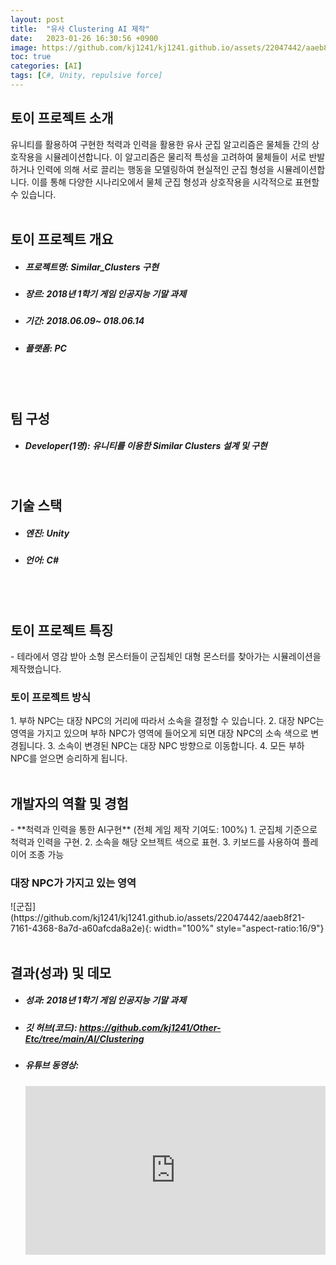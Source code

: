 ```yaml
---
layout: post
title:  "유사 Clustering AI 제작"
date:   2023-01-26 16:30:56 +0900
image: https://github.com/kj1241/kj1241.github.io/assets/22047442/aaeb8f21-7161-4368-8a7d-a60afcda8a2e
toc: true
categories: [AI]
tags: [C#, Unity, repulsive force]
---
```


<h2><green1_h2> 토이 프로젝트 소개 </green1_h2></h2>
유니티를 활용하여 구현한 척력과 인력을 활용한 유사 군집 알고리즘은 물체들 간의 상호작용을 시뮬레이션합니다.  
이 알고리즘은 물리적 특성을 고려하여 물체들이 서로 반발하거나 인력에 의해 서로 끌리는 행동을 모델링하여 현실적인 군집 형성을 시뮬레이션합니다.  이를 통해 다양한 시나리오에서 물체 군집 형성과 상호작용을 시각적으로 표현할 수 있습니다.

<br>
<br>
<h2><green1_h2> 토이 프로젝트 개요 </green1_h2></h2><ul>
<li><h5><green1_h5>프로젝트명: </green1_h5><span> Similar_Clusters 구현 </span></h5></li>
<li><h5><green1_h5>장르: </green1_h5><span>2018년 1학기 게임 인공지능 기말 과제  </span></h5></li>
<li><h5><green1_h5>기간: </green1_h5><span> 2018.06.09~ 018.06.14</span></h5></li>
<li><h5><green1_h5>플랫폼: </green1_h5><span> PC </span></h5></li></ul>


<br>
<br>
<h2><green1_h2> 팀 구성 </green1_h2></h2><ul> 
<li><h5><green1_h5>Developer(1명): </green1_h5><span> 유니티를 이용한 Similar Clusters 설계 및 구현 </span></h5></li>
</ul>

<br>
<h2><green1_h2> 기술 스택 </green1_h2></h2><ul>
<li><h5><green1_h5>엔진: </green1_h5><span> Unity </span></h5></li>
<li><h5><green1_h5>언어: </green1_h5><span> C# </span></h5></li>
</ul>

<br>
<br>
<h2 ><green1_h2> 토이 프로젝트 특징 </green1_h2></h2>
- 테라에서 영감 받아 소형 몬스터들이 군집체인 대형 몬스터를 찾아가는 시뮬레이션을 제작했습니다.

<br>
<h3 ><green1_h3> 토이 프로젝트 방식 </green1_h3></h3>
1. 부하 NPC는 대장 NPC의 거리에 따라서 소속을 결정할 수 있습니다.
2. 대장 NPC는 영역을 가지고 있으며 부하 NPC가 영역에 들어오게 되면 대장 NPC의 소속 색으로 변경됩니다.
3. 소속이 변경된 NPC는 대장 NPC 방향으로 이동합니다.  
4. 모든 부하 NPC를 얻으면 승리하게 됩니다.

<br>
<br>
<h2><green1_h2> 개발자의 역활 및 경험 </green1_h2></h2>
- **척력과 인력을 통한 AI구현** <span><red1_error>(전체 게임 제작 기여도: 100%)</red1_error></span>
    1. 군집체 기준으로 척력과 인력을 구현.
    2. 소속을 해당 오브젝트 색으로 표현.
    3. 키보드를 사용하여 플레이어 조종 가능

<br>
<h3><green1_h3> 대장 NPC가 가지고 있는 영역 </green1_h3></h3>
![군집](https://github.com/kj1241/kj1241.github.io/assets/22047442/aaeb8f21-7161-4368-8a7d-a60afcda8a2e){: width="100%" style="aspect-ratio:16/9"}

<br>
<br>
<h2><green1_h2> 결과(성과) 및 데모 </green1_h2></h2>
<ul>
<li><h5><green1_h5>성과: </green1_h5><span> 2018년 1학기 게임 인공지능 기말 과제 </span></h5></li>
<li><h5><green1_h5>깃 허브(코드): </green1_h5><span> 
<a href="https://github.com/kj1241/Other-Etc/tree/main/AI/Clustering">https://github.com/kj1241/Other-Etc/tree/main/AI/Clustering</a></span></h5></li>
<li><h5><green1_h5>유튜브 동영상: </green1_h5></h5> 
<iframe width="100%" style="aspect-ratio:16/9" src="https://www.youtube.com/embed/Spt5XdKhHHE" title="유사 Clustering 군집 AI 제작" frameborder="0" allow="accelerometer; autoplay; clipboard-write; encrypted-media; gyroscope; picture-in-picture; web-share" allowfullscreen></iframe>
</li>
</ul>
